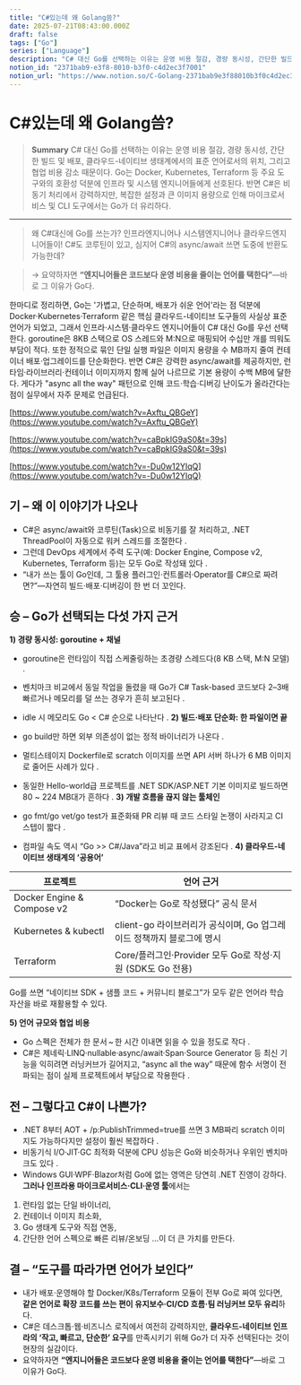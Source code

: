 ```yaml
---
title: "C#있는데 왜 Golang씀?"
date: 2025-07-21T08:43:00.000Z
draft: false
tags: ["Go"]
series: ["Language"]
description: "C# 대신 Go를 선택하는 이유는 운영 비용 절감, 경량 동시성, 간단한 빌드 및 배포, 클라우드-네이티브 생태계에서의 표준 언어로서의 위치, 그리고 협업 비용 감소 때문이다. Go는 Docker, Kubernetes, Terraform 등 주요 도구와의 호환성 덕분에 인프라 및 시스템 엔지니어들에게 선호된다. 반면 C#은 비동기 처리에서 강력하지만, 복잡한 설정과 큰 이미지 용량으로 인해 마이크로서비스 및 CLI 도구에서는 Go가 더 유리하다."
notion_id: "2371bab9-e3f8-8010-b3f0-c4d2ec3f7001"
notion_url: "https://www.notion.so/C-Golang-2371bab9e3f88010b3f0c4d2ec3f7001"
---
```


# C#있는데 왜 Golang씀?

> **Summary**
> C# 대신 Go를 선택하는 이유는 운영 비용 절감, 경량 동시성, 간단한 빌드 및 배포, 클라우드-네이티브 생태계에서의 표준 언어로서의 위치, 그리고 협업 비용 감소 때문이다. Go는 Docker, Kubernetes, Terraform 등 주요 도구와의 호환성 덕분에 인프라 및 시스템 엔지니어들에게 선호된다. 반면 C#은 비동기 처리에서 강력하지만, 복잡한 설정과 큰 이미지 용량으로 인해 마이크로서비스 및 CLI 도구에서는 Go가 더 유리하다.

---

> 왜 C#대신에 Go를 쓰는가? 인프라엔지니어나 시스템엔지니어나 클라우드엔지니어들이! C#도 코루틴이 있고, 심지어 C#의 async/await 쓰면 도중에 반환도 가능한데?

> → 요약하자면 **“엔지니어들은 코드보다 운영 비용을 줄이는 언어를 택한다”**—바로 그 이유가 Go다.

한마디로 정리하면, Go는 '가볍고, 단순하며, 배포가 쉬운 언어'라는 점 덕분에 Docker·Kubernetes·Terraform 같은 핵심 클라우드-네이티브 도구들의 사실상 표준 언어가 되었고, 그래서 인프라·시스템·클라우드 엔지니어들이 C# 대신 Go를 우선 선택한다. goroutine은 8KB 스택으로 OS 스레드와 M:N으로 매핑되어 수십만 개를 띄워도 부담이 적다. 또한 정적으로 묶인 단일 실행 파일은 이미지 용량을 수 MB까지 줄여 컨테이너 배포·업그레이드를 단순화한다. 반면 C#은 강력한 async/await를 제공하지만, 런타임·라이브러리·컨테이너 이미지까지 함께 실어 나르므로 기본 용량이 수백 MB에 달한다. 게다가 "async all the way" 패턴으로 인해 코드·학습·디버깅 난이도가 올라간다는 점이 실무에서 자주 문제로 언급된다.

[https://www.youtube.com/watch?v=Axftu_QBGeY](https://www.youtube.com/watch?v=Axftu_QBGeY)

[https://www.youtube.com/watch?v=caBpkIG9aS0&t=39s](https://www.youtube.com/watch?v=caBpkIG9aS0&t=39s)

[https://www.youtube.com/watch?v=-Du0w12YIqQ](https://www.youtube.com/watch?v=-Du0w12YIqQ)

## **기 – 왜 이 이야기가 나오나**

- C#은 async/await와 코루틴(Task)으로 비동기를 잘 처리하고, .NET ThreadPool이 자동으로 워커 스레드를 조절한다 .
- 그런데 DevOps 세계에서 주력 도구(예: Docker Engine, Compose v2, Kubernetes, Terraform 등)는 모두 Go로 작성돼 있다 .
- “내가 쓰는 툴이 Go인데, 그 툴용 플러그인·컨트롤러·Operator를 C#으로 짜려면?”—자연히 빌드·배포·디버깅이 한 번 더 꼬인다.
## **승 – Go가 선택되는 다섯 가지 근거**

**1) 경량 동시성: goroutine + 채널**

- goroutine은 런타임이 직접 스케줄링하는 초경량 스레드다(8 KB 스택, M:N 모델) .
- 벤치마크 비교에서 동일 작업을 돌렸을 때 Go가 C# Task-based 코드보다 2–3배 빠르거나 메모리를 덜 쓰는 경우가 흔히 보고된다 .
- idle 시 메모리도 Go < C# 순으로 나타난다 .
**2) 빌드·배포 단순화: 한 파일이면 끝**

- go build만 하면 외부 의존성이 없는 정적 바이너리가 나온다 .
- 멀티스테이지 Dockerfile로 scratch 이미지를 쓰면 API 서버 하나가 6 MB 이미지로 줄어든 사례가 있다 .
- 동일한 Hello-world급 프로젝트를 .NET SDK/ASP.NET 기본 이미지로 빌드하면 80 ~ 224 MB대가 흔하다 .
**3) 개발 흐름을 끊지 않는 툴체인**

- go fmt/go vet/go test가 표준화돼 PR 리뷰 때 코드 스타일 논쟁이 사라지고 CI 스텝이 짧다 .
- 컴파일 속도 역시 “Go >> C#/Java”라고 비교 표에서 강조된다 .
**4) 클라우드-네이티브 생태계의 ‘공용어’**

| **프로젝트** | **언어 근거** |
| --- | --- |
| Docker Engine & Compose v2 | “Docker는 Go로 작성됐다” 공식 문서 |
| Kubernetes & kubectl | client-go 라이브러리가 공식이며, Go 업그레이드 정책까지 블로그에 명시 |
| Terraform | Core/플러그인·Provider 모두 Go로 작성·지원 (SDK도 Go 전용) |

Go를 쓰면 “네이티브 SDK + 샘플 코드 + 커뮤니티 블로그”가 모두 같은 언어라 학습 자산을 바로 재활용할 수 있다.

**5) 언어 규모와 협업 비용**

- Go 스펙은 전체가 한 문서 ~ 한 시간 이내면 읽을 수 있을 정도로 작다 .
- C#은 제네릭·LINQ·nullable·async/await·Span·Source Generator 등 최신 기능을 익히려면 러닝커브가 길어지고, “async all the way” 때문에 함수 서명이 전파되는 점이 실제 프로젝트에서 부담으로 작용한다 .
## **전 – 그렇다고 C#이 나쁜가?**

- .NET 8부터 AOT + /p:PublishTrimmed=true를 쓰면 3 MB짜리 scratch 이미지도 가능하다지만 설정이 훨씬 복잡하다 .
- 비동기식 I/O·JIT·GC 최적화 덕분에 CPU 성능은 Go와 비슷하거나 우위인 벤치마크도 있다 .
- Windows GUI·WPF·Blazor처럼 Go에 없는 영역은 당연히 .NET 진영이 강하다.
**그러나 인프라용 마이크로서비스·CLI·운영 툴**에서는

1. 런타임 없는 단일 바이너리,
1. 컨테이너 이미지 최소화,
1. Go 생태계 도구와 직접 연동,
1. 간단한 언어 스펙으로 빠른 리뷰/온보딩
  …이 더 큰 가치를 만든다.

## **결 – “도구를 따라가면 언어가 보인다”**

- 내가 배포·운영해야 할 Docker/K8s/Terraform 모듈이 전부 Go로 짜여 있다면, **같은 언어로 확장 코드를 쓰는 편이 유지보수·CI/CD 흐름·팀 러닝커브 모두 유리**하다.
- C#은 데스크톱·웹·비즈니스 로직에서 여전히 강력하지만, **클라우드-네이티브 인프라의 ‘작고, 빠르고, 단순한’ 요구**를 만족시키기 위해 Go가 더 자주 선택된다는 것이 현장의 실감이다.
- 요약하자면 **“엔지니어들은 코드보다 운영 비용을 줄이는 언어를 택한다”**—바로 그 이유가 Go다.
